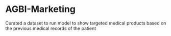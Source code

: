 # AGBI-Marketing
Curated a dataset to run model to show targeted medical products based on the previous medical records of the patient
